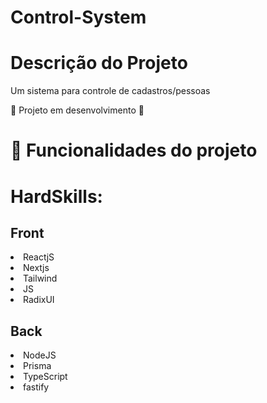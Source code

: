 # Control-System


# Descrição do Projeto

Um sistema para controle de cadastros/pessoas

:construction: Projeto em desenvolvimento :construction:

# :hammer: Funcionalidades do projeto

# HardSkills:
## Front
  <li>ReactjS  </li> 
  <li> Nextjs </li> 
  <li>Tailwind</li>
  <li>JS</li>
  <li>RadixUI</li>

## Back
  <li>NodeJS</li> 
  <li> Prisma</li> 
  <li> TypeScript</li> 
  <li>fastify</li>

